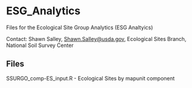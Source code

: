 # ESG_Analytics

Files for the Ecological Site Group Analytics (ESG Analtyics) 

Contact: Shawn Salley, Shawn.Salley@usda.gov, Ecological Sites Branch, National Soil Survey Center

## Files 

SSURGO_comp-ES_input.R - Ecological Sites by mapunit component 

